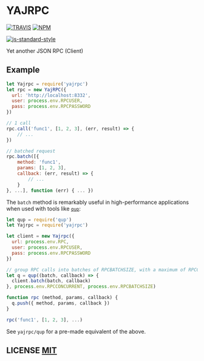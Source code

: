 # YAJRPC

[![TRAVIS](https://secure.travis-ci.org/dcousens/yajrpc.png)](http://travis-ci.org/dcousens/yajrpc)
[![NPM](http://img.shields.io/npm/v/yajrpc.svg)](https://www.npmjs.org/package/yajrpc)

[![js-standard-style](https://cdn.rawgit.com/feross/standard/master/badge.svg)](https://github.com/feross/standard)

Yet another JSON RPC (Client)


## Example

``` javascript
let Yajrpc = require('yajrpc')
let rpc = new YajRPC({
  url: 'http://localhost:8332',
  user: process.env.RPCUSER,
  pass: process.env.RPCPASSWORD
})

// 1 call
rpc.call('func1', [1, 2, 3], (err, result) => {
	// ...
})

// batched request
rpc.batch([{
	method: 'func1',
	params: [1, 2, 3],
	callback: (err, result) => {
		// ...
	}
}, ...], function (err) { ... })
```

The `batch` method is remarkably useful in high-performance applications when used with tools like [`qup`](https://github.com/dcousens/qup):

``` javascript
let qup = require('qup')
let Yajrpc = require('yajrpc')

let client = new Yajrpc({
  url: process.env.RPC,
  user: process.env.RPCUSER,
  pass: process.env.RPCPASSWORD
})

// group RPC calls into batches of RPCBATCHSIZE, with a maximum of RPCCONCURRENT batches simultaneously
let q = qup((batch, callback) => {
  client.batch(batch, callback)
}, process.env.RPCCONCURRENT, process.env.RPCBATCHSIZE)

function rpc (method, params, callback) {
  q.push({ method, params, callback })
}

rpc('func1', [1, 2, 3], ...)
```

See `yajrpc/qup` for a pre-made equivalent of the above.


## LICENSE [MIT](LICENSE)
